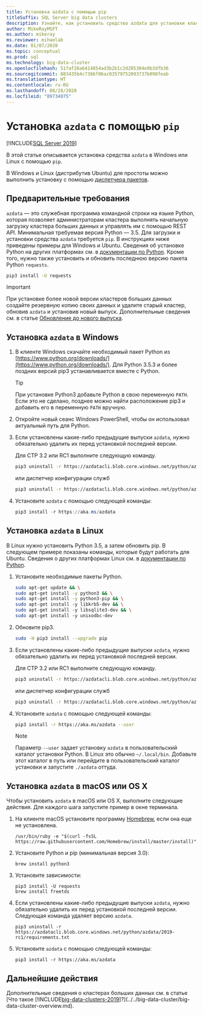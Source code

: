 ```yaml
---
title: Установка azdata с помощью pip
titleSuffix: SQL Server big data clusters
description: Узнайте, как установить средство azdata для установки кластеров больших данных и управления ими с помощью pip.
author: MikeRayMSFT
ms.author: mikeray
ms.reviewer: mihaelab
ms.date: 01/07/2020
ms.topic: conceptual
ms.prod: sql
ms.technology: big-data-cluster
ms.openlocfilehash: 51faf26a6414854ad3b2b1c2d205304e9b3dfb36
ms.sourcegitcommit: 883435b4c7366f06ac03579752093737b098feab
ms.translationtype: HT
ms.contentlocale: ru-RU
ms.lasthandoff: 08/28/2020
ms.locfileid: "89734075"
---
```

# <a name="install-azdata-with-pip"></a>Установка `azdata` с помощью `pip`

[!INCLUDE[SQL Server 2019](../../includes/applies-to-version/sqlserver2019.md)]

В этой статье описывается установка средства `azdata` в Windows или Linux с помощью `pip`.

В Windows и Linux (дистрибутив Ubuntu) для простоты можно выполнить установку с помощью [диспетчера пакетов](./deploy-install-azdata-installer.md).

## <a name="prerequisites"></a><a id="prerequisites"></a> Предварительные требования

`azdata` — это служебная программа командной строки на языке Python, которая позволяет администраторам кластера выполнять начальную загрузку кластера больших данных и управлять им с помощью REST API. Минимальная требуемая версия Python — 3.5. Для загрузки и установки средства `azdata` требуется `pip`. В инструкциях ниже приведены примеры для Windows и Ubuntu. Сведения об установке Python на других платформах см. в [документации по Python](https://wiki.python.org/moin/BeginnersGuide/Download).
Кроме того, нужно также установить и обновить последнюю версию пакета Python `requests`.

```bash
pip3 install -U requests
```

> [!IMPORTANT]
> При установке более новой версии кластеров больших данных создайте резервную копию своих данных и удалите старый кластер, обновив `azdata` и установив новый выпуск. Дополнительные сведения см. в статье [Обновление до нового выпуска](../../big-data-cluster/deployment-upgrade.md).

## <a name="windows-azdata-installation"></a><a id="windows"></a> Установка `azdata` в Windows

1. В клиенте Windows скачайте необходимый пакет Python из [https://www.python.org/downloads/](https://www.python.org/downloads/). Для Python 3.5.3 и более поздних версий pip3 устанавливается вместе с Python. 

   > [!TIP] 
   > При установке Python3 добавьте Python в свою переменную `PATH`. Если это не сделано, позднее можно найти расположение pip3 и добавить его в переменную `PATH` вручную.

1. Откройте новый сеанс Windows PowerShell, чтобы он использовал актуальный путь для Python.

1. Если установлены какие-либо предыдущие выпуски `azdata`, нужно обязательно удалить их перед установкой последней версии.

   Для CTP 3.2 или RC1 выполните следующую команду.

   ```bash
   pip3 uninstall -r https://azdatacli.blob.core.windows.net/python/azdata/2019-ctp3.2/requirements.txt
   ```
   или диспетчер конфигурации служб
   ```bash
   pip3 uninstall -r https://azdatacli.blob.core.windows.net/python/azdata/2019-rc1/requirements.txt
   ```

1. Установите `azdata` с помощью следующей команды:

   ```powershell
   pip3 install -r https://aka.ms/azdata
   ```

## <a name="linux-azdata-installation"></a><a id="linux"></a> Установка `azdata` в Linux

В Linux нужно установить Python 3.5, а затем обновить pip. В следующем примере показаны команды, которые будут работать для Ubuntu. Сведения о других платформах Linux см. в [документации по Python](https://wiki.python.org/moin/BeginnersGuide/Download).

1. Установите необходимые пакеты Python.

   ```bash
   sudo apt-get update && \
   sudo apt-get install -y python3 && \
   sudo apt-get install -y python3-pip && \
   sudo apt-get install -y libkrb5-dev && \
   sudo apt-get install -y libsqlite3-dev && \
   sudo apt-get install -y unixodbc-dev
   ```

1. Обновите pip3.

   ```bash
   sudo -H pip3 install --upgrade pip
   ```

1. Если установлены какие-либо предыдущие выпуски `azdata`, нужно обязательно удалить их перед установкой последней версии.

   Для CTP 3.2 или RC1 выполните следующую команду.

   ```bash
   pip3 uninstall -r https://azdatacli.blob.core.windows.net/python/azdata/2019-ctp3.2/requirements.txt
   ```
   или диспетчер конфигурации служб
   ```bash
   pip3 uninstall -r https://azdatacli.blob.core.windows.net/python/azdata/2019-rc1/requirements.txt
   ```

1. Установите `azdata` с помощью следующей команды:

   ```bash
   pip3 install -r https://aka.ms/azdata --user
   ```

   > [!NOTE]
   > Параметр `--user` задает установку `azdata` в пользовательский каталог установки Python. В Linux это обычно `~/.local/bin`. Добавьте этот каталог в путь или перейдите в пользовательский каталог установки и запустите `./azdata` оттуда.

## <a name="install-azdata-on-macos-or-os-x"></a><a id="macOSX"></a> Установка `azdata` в macOS или OS X

Чтобы установить `azdata` в macOS или OS X, выполните следующие действия. Для каждого шага запустите пример в окне терминала.

1. На клиенте macOS установите программу [Homebrew](https://brew.sh), если она еще не установлена.

   ```
   /usr/bin/ruby -e "$(curl -fsSL https://raw.githubusercontent.com/Homebrew/install/master/install)"
   ```

1. Установите Python и pip (минимальная версия 3.0):

   ```
   brew install python3
   ```

1. Установите зависимости:

   ```
   pip3 install -U requests
   brew install freetds
   ```

1. Если установлены какие-либо предыдущие выпуски `azdata`, нужно обязательно удалить их перед установкой последней версии. Следующая команда удаляет версию `azdata`.

   ```
   pip3 uninstall -r https://azdatacli.blob.core.windows.net/python/azdata/2019-rc1/requirements.txt
   ```

1. Установите `azdata` с помощью следующей команды:

   ```
   pip3 install -r https://aka.ms/azdata
   ```

## <a name="next-steps"></a>Дальнейшие действия

Дополнительные сведения о кластерах больших данных см. в статье [Что такое [!INCLUDE[big-data-clusters-2019](../../includes/ssbigdataclusters-ver15.md)]?](../../big-data-cluster/big-data-cluster-overview.md).

